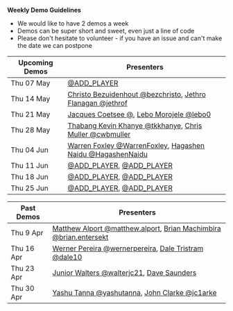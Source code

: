 **Weekly Demo Guidelines**
*  We would like to have 2 demos a week
*  Demos can be super short and sweet, even just a line of code
*  Please don't hesitate to volunteer - if you have an issue and can't make the date we can postpone

|Upcoming Demos|Presenters|
|-|-|
|Thu 07 May|[@ADD_PLAYER](https://gitlab.com/)|, [Kamogelo Sebopelo @kamogelo.sebopelo](https://gitlab.com/kamogelo.sebopelo)|
|Thu 14 May|[Christo Bezuidenhout @bezchristo](https://gitlab.com/bezchristo), [Jethro Flanagan @jethrof](https://gitlab.com/jethrof)|
|Thu 21 May|[Jacques Coetsee @](https://gitlab.com/), [Lebo Morojele @lebo0](https://gitlab.com/lebo0)|
|Thu 28 May|[Thabang Kevin Khanye @tkkhanye](https://gitlab.com/tkkhanye), [Chris Muller @cwbmuller](https://gitlab.com/cwbmuller)|
|Thu 04 Jun|[Warren Foxley @WarrenFoxley](https://gitlab.com/WarrenFoxley), [Hagashen Naidu @HagashenNaidu](https://gitlab.com/HagashenNaidu)|
|Thu 11 Jun|[@ADD_PLAYER](https://gitlab.com/), [@ADD_PLAYER](https://gitlab.com/)|
|Thu 18 Jun|[@ADD_PLAYER](https://gitlab.com/), [@ADD_PLAYER](https://gitlab.com/)|
|Thu 25 Jun|[@ADD_PLAYER](https://gitlab.com/), [@ADD_PLAYER](https://gitlab.com/)|

|Past Demos|Presenters|
|-|-|
|Thu 9 Apr|[Matthew Alport @matthew.alport](https://gitlab.com/matthew.alport), [Brian Machimbira @brian.entersekt](https://gitlab.com/brian.entersekt)|
|Thu 16 Apr|[Werner Pereira @wernerpereira](https://gitlab.com/wernerpereira), [Dale Tristram @dale10](https://gitlab.com/dale10)|
|Thu 23 Apr|[Junior Walters @walterjc21](https://gitlab.com/@walterjc21), [Dave Saunders]()|
|Thu 30 Apr|[Yashu Tanna @yashutanna](https://gitlab.com/yashutanna), [John Clarke @jc1arke](https://gitlab.com/jc1arke)|